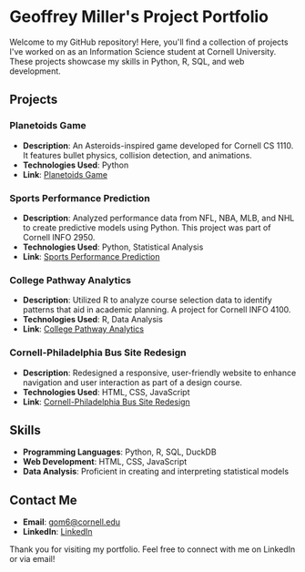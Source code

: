 # Geoffrey Miller's Project Portfolio

Welcome to my GitHub repository! Here, you'll find a collection of projects I've worked on as an Information Science student at Cornell University. These projects showcase my skills in Python, R, SQL, and web development.

## Projects

### Planetoids Game
- **Description**: An Asteroids-inspired game developed for Cornell CS 1110. It features bullet physics, collision detection, and animations.
- **Technologies Used**: Python
- **Link**: [Planetoids Game](https://github.com/Geoffreythemiller/GeoffreyMillerProjects/tree/main/planetoids)

### Sports Performance Prediction
- **Description**: Analyzed performance data from NFL, NBA, MLB, and NHL to create predictive models using Python. This project was part of Cornell INFO 2950.
- **Technologies Used**: Python, Statistical Analysis
- **Link**: [Sports Performance Prediction](https://github.com/Geoffreythemiller/GeoffreyMillerProjects/blob/main/2950Finalproject.pdf)

### College Pathway Analytics
- **Description**: Utilized R to analyze course selection data to identify patterns that aid in academic planning. A project for Cornell INFO 4100.
- **Technologies Used**: R, Data Analysis
- **Link**: [College Pathway Analytics](https://github.com/Geoffreythemiller/GeoffreyMillerProjects/blob/main/info4100.finalproject.docx)

### Cornell-Philadelphia Bus Site Redesign
- **Description**: Redesigned a responsive, user-friendly website to enhance navigation and user interaction as part of a design course.
- **Technologies Used**: HTML, CSS, JavaScript
- **Link**: [Cornell-Philadelphia Bus Site Redesign](https://github.com/Geoffreythemiller/GeoffreyMillerProjects/tree/main/1300%20final%20project)

## Skills
- **Programming Languages**: Python, R, SQL, DuckDB
- **Web Development**: HTML, CSS, JavaScript
- **Data Analysis**: Proficient in creating and interpreting statistical models

## Contact Me
- **Email**: gom6@cornell.edu
- **LinkedIn**: [LinkedIn](https://www.linkedin.com/in/geoff-miller-150536251)

Thank you for visiting my portfolio. Feel free to connect with me on LinkedIn or via email!

